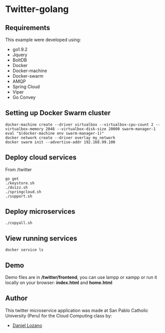 # Twitter-golang

## Requirements
This example were developed using:
 - go1.9.2
 - Jquery
 - BoltDB
 - Docker
 - Docker-machine
 - Docker-swarm
 - AMQP
 - Spring Cloud
 - Viper
 - Go Convey

## Setting up Docker Swarm cluster

    docker-machine create --driver virtualbox --virtualbox-cpu-count 2 --virtualbox-memory 2048 --virtualbox-disk-size 20000 swarm-manager-1
    eval "$(docker-machine env swarm-manager-1)"
    docker network create --driver overlay my_network
    docker swarm init --advertise-addr 192.168.99.100    
    
## Deploy cloud services
From /twitter

    go get
    ./keystore.sh
    ./dvizz.sh
    ./springcloud.sh
    ./support.sh

## Deploy microservices

    ./copyall.sh

## View running services

    docker service ls

## Demo
Demo files are in **/twitter/frontend**, you can use lampp or xampp or run it locally on your browser: **index.html** and **home.html**

## Author
This twitter microservice application was made at San Pablo Catholic University (Peru) for the Cloud Computing class by:
- [Daniel Lozano](https://github.com/djdnl13)
